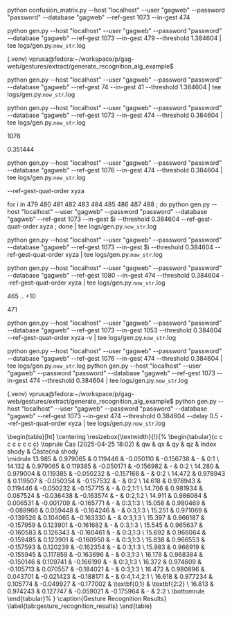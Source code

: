 python confusion_matrix.py --host "localhost" --user "gagweb" --password "password" --database "gagweb" --ref-gest 1073 --in-gest 474



python gen.py --host "localhost" --user "gagweb" --password "password" --database "gagweb" --ref-gest 1073 --in-gest 479 --threshold 1.384604 | tee logs/gen.py.`now_str`.log




(.venv) vprusa@fedora:~/workspace/p/gag-web/gestures/extract/generate_recognition_alg_example$

 python gen.py --host "localhost" --user "gagweb" --password "password" --database "gagweb" --ref-gest 74 --in-gest 41 --threshold 1.384604 | tee logs/gen.py.`now_str`.log


python gen.py --host "localhost" --user "gagweb" --password "password" --database "gagweb" --ref-gest 1073 --in-gest 474 --threshold 0.384604 | tee logs/gen.py.`now_str`.log



1076

0.351444

python gen.py --host "localhost" --user "gagweb" --password "password" --database "gagweb" --ref-gest 1076 --in-gest 474 --threshold 0.384604 | tee logs/gen.py.`now_str`.log


--ref-gest-quat-order xyza

for i in 479 480 481 482 483 484 485 486 487 488  ; do python gen.py --host "localhost" --user "gagweb" --password "password" --database "gagweb" --ref-gest 1073 --in-gest $i --threshold 0.384604 --ref-gest-quat-order xyza ; done | tee logs/gen.py.`now_str`.log


python gen.py --host "localhost" --user "gagweb" --password "password" --database "gagweb" --ref-gest 1073 --in-gest $i --threshold 0.384604 --ref-gest-quat-order xyza | tee logs/gen.py.`now_str`.log


python gen.py --host "localhost" --user "gagweb" --password "password" --database "gagweb" --ref-gest 1080 --in-gest 474 --threshold 0.384604 --ref-gest-quat-order xyza | tee logs/gen.py.`now_str`.log

465 .. +10

471

python gen.py --host "localhost" --user "gagweb" --password "password" --database "gagweb" --ref-gest 1073 --in-gest 1053 --threshold 0.384604 --ref-gest-quat-order xyza -v | tee logs/gen.py.`now_str`.log


python gen.py --host "localhost" --user "gagweb" --password "password" --database "gagweb" --ref-gest 1076 --in-gest 474 --threshold 0.384604 | tee logs/gen.py.`now_str`.log
python gen.py --host "localhost" --user "gagweb" --password "password" --database "gagweb" --ref-gest 1073 --in-gest 474 --threshold 0.384604 | tee logs/gen.py.`now_str`.log



(.venv) vprusa@fedora:~/workspace/p/gag-web/gestures/extract/generate_recognition_alg_example$ python gen.py --host "localhost" --user "gagweb" --password "password" --database "gagweb" --ref-gest 1073 --in-gest 474 --threshold 0.384604 --delay 0.5 --ref-gest-quat-order xyza | tee logs/gen.py.`now_str`.log

\begin{table}[ht]
    \centering
    \resizebox{\textwidth}{!}{%
    \begin{tabular}{c c c c c c c c}
        \toprule
        Čas (2025-04-25 18:02) & qw & qx & qy & qz & Index shody & Částečná shody \
        \midrule
            13.985 & 0.979065 & 0.119446 & -0.050110 & -0.156738 & - & 0:1 \\ 
            14.132 & 0.979065 & 0.119385 & -0.050171 & -0.156982 & - & 0:2 \\ 
            14.280 & 0.979004 & 0.119385 & -0.050232 & -0.157166 & - & 0:2 \\ 
            14.472 & 0.978943 & 0.119507 & -0.050354 & -0.157532 & - & 0:2 \\ 
            14.618 & 0.978943 & 0.119446 & -0.050232 & -0.157715 & - & 0:2,1:1 \\ 
            14.766 & 0.981934 & 0.087524 & -0.036438 & -0.163574 & - & 0:2,1:2 \\ 
            14.911 & 0.986084 & 0.006531 & -0.001709 & -0.165771 & - & 0:3,1:3 \\ 
            15.058 & 0.980469 & -0.089966 & 0.059448 & -0.164246 & - & 0:3,1:3 \\ 
            15.251 & 0.971069 & -0.139526 & 0.104065 & -0.163330 & - & 0:3,1:3 \\ 
            15.397 & 0.966187 & -0.157959 & 0.123901 & -0.161682 & - & 0:3,1:3 \\ 
            15.545 & 0.965637 & -0.160583 & 0.126343 & -0.160461 & - & 0:3,1:3 \\ 
            15.692 & 0.966064 & -0.159485 & 0.123901 & -0.160950 & - & 0:3,1:3 \\ 
            15.838 & 0.966553 & -0.157593 & 0.120239 & -0.162354 & - & 0:3,1:3 \\ 
            15.983 & 0.966919 & -0.155945 & 0.117859 & -0.163696 & - & 0:3,1:3 \\ 
            16.178 & 0.968384 & -0.150146 & 0.109741 & -0.166199 & - & 0:3,1:3 \\ 
            16.372 & 0.974609 & -0.105713 & 0.070557 & -0.184021 & - & 0:3,1:3 \\ 
            16.472 & 0.980896 & 0.043701 & -0.021423 & -0.188171 & - & 0:4,1:4,2:1 \\ 
            16.618 & 0.977234 & 0.105774 & -0.049927 & -0.177002 & \textbf{0,1} & \textbf{2:2} \\ 
            16.813 & 0.974243 & 0.127747 & -0.059021 & -0.175964 & - & 2:2 \\ 
        \bottomrule
    \end{tabular}%
    }
    \caption{Gesture Recognition Results}
    \label{tab:gesture_recognition_results}
\end{table}



#